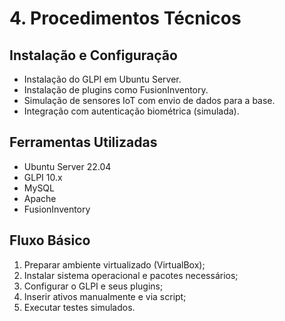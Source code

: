 # 4. Procedimentos Técnicos

## Instalação e Configuração
- Instalação do GLPI em Ubuntu Server.
- Instalação de plugins como FusionInventory.
- Simulação de sensores IoT com envio de dados para a base.
- Integração com autenticação biométrica (simulada).

## Ferramentas Utilizadas
- Ubuntu Server 22.04
- GLPI 10.x
- MySQL
- Apache
- FusionInventory

## Fluxo Básico
1. Preparar ambiente virtualizado (VirtualBox);
2. Instalar sistema operacional e pacotes necessários;
3. Configurar o GLPI e seus plugins;
4. Inserir ativos manualmente e via script;
5. Executar testes simulados.

